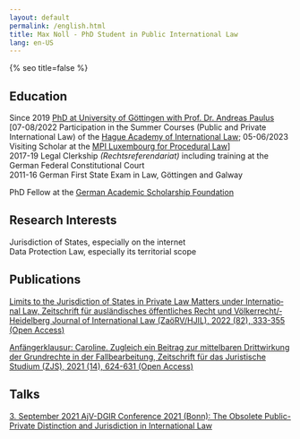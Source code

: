 ```yaml
---
layout: default
permalink: /english.html
title: Max Noll - PhD Student in Public International Law
lang: en-US
---
```

{% seo title=false %}
## Education
Since 2019 [PhD at University of Göttingen with Prof. Dr. Andreas Paulus](https://uni-goettingen.de/en/428947.html) [07-08/2022 Participation in the Summer Courses (Public and Private International Law) of the [Hague Academy of International Law](https://www.hagueacademy.nl/); 05-06/2023 Visiting Scholar at the [MPI Luxembourg for Procedural Law](https://www.mpi.lu/home/)]  
2017-19 Legal Clerkship <i>(Rechtsreferendariat)</i> including training at the German Federal Constitutional Court  
2011-16 German First State Exam in Law, Göttingen and Galway  
  
PhD Fellow at the [German Academic Scholarship Foundation](https://www.studienstiftung.de/en/leitbild/)  

## Research Interests  
Jurisdiction of States, especially on the internet  
Data Protection Law, especially its territorial scope

## Publications
[Limits to the Juris&shy;diction of Sta&shy;tes in Priv&shy;ate Law Matters under Inter&shy;natio&shy;nal Law, Zeit&shy;schrift für aus&shy;länd&shy;isches öffent&shy;liches Recht und Völker&shy;recht/&shy;Heidel&shy;berg Jour&shy;nal of Inter&shy;nat&shy;ional Law (ZaöRV/&shy;HJIL), 2022 (82), 333-355 (Open Access)](https://www.nomos-elibrary.de/10.17104/0044-2348-2022-2-333/limits-to-the-jurisdiction-of-states-in-private-law-matters-under-international-law-jahrgang-82-2022-heft-2?page=1)  

[Anfänger&shy;klausur: Caroline. Zu&shy;gleich ein Bei&shy;trag zur mit&shy;tel&shy;baren Dritt&shy;wirk&shy;ung der Grund&shy;rech&shy;te in der Fall&shy;bear&shy;beit&shy;ung, Zeit&shy;schrift für das Jurist&shy;ische Studium (ZJS), 2021 (14), 624-631 (Open Access)](http://www.zjs-online.com/dat/artikel/2021_5_1551.pdf)
## Talks
[3. September 2021 AjV-DGIR Conference 2021 (Bonn): The Obsolete Public-Private Distinction and Jurisdiction in International Law](https://www.jura.uni-bonn.de/fileadmin/Fachbereich_Rechtswissenschaft/Einrichtungen/Institute/Voelkerrecht/AjV_Tagung_2021/AjV-DGIR_Conference_2021_Programme_short.pdf)
